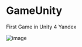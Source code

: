 # GameUnity
First Game in Unity 4 Yandex

![image](https://github.com/neon4on/GameUnity/assets/86181396/d01636ac-01b1-44c9-94ac-364767587e81)
